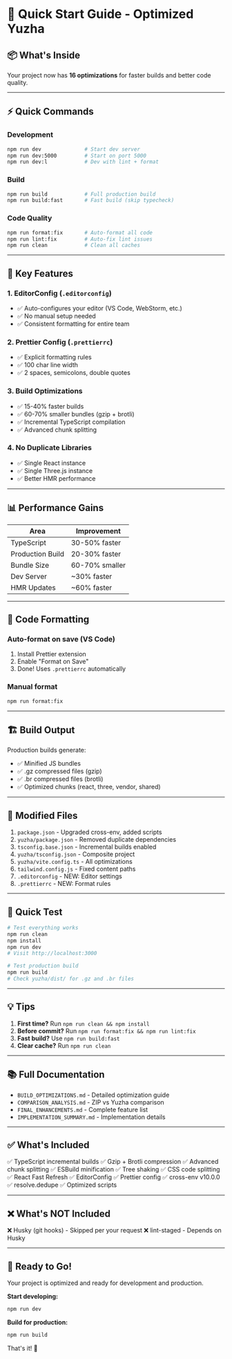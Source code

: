 # 🚀 Quick Start Guide - Optimized Yuzha

## 📦 What's Inside

Your project now has **16 optimizations** for faster builds and better code quality.

---

## ⚡ Quick Commands

### Development

```bash
npm run dev              # Start dev server
npm run dev:5000         # Start on port 5000
npm run dev:l            # Dev with lint + format
```

### Build

```bash
npm run build            # Full production build
npm run build:fast       # Fast build (skip typecheck)
```

### Code Quality

```bash
npm run format:fix       # Auto-format all code
npm run lint:fix         # Auto-fix lint issues
npm run clean            # Clean all caches
```

---

## 🎯 Key Features

### 1. **EditorConfig** (`.editorconfig`)

- ✅ Auto-configures your editor (VS Code, WebStorm, etc.)
- ✅ No manual setup needed
- ✅ Consistent formatting for entire team

### 2. **Prettier Config** (`.prettierrc`)

- ✅ Explicit formatting rules
- ✅ 100 char line width
- ✅ 2 spaces, semicolons, double quotes

### 3. **Build Optimizations**

- ✅ 15-40% faster builds
- ✅ 60-70% smaller bundles (gzip + brotli)
- ✅ Incremental TypeScript compilation
- ✅ Advanced chunk splitting

### 4. **No Duplicate Libraries**

- ✅ Single React instance
- ✅ Single Three.js instance
- ✅ Better HMR performance

---

## 📊 Performance Gains

| Area             | Improvement    |
| ---------------- | -------------- |
| TypeScript       | 30-50% faster  |
| Production Build | 20-30% faster  |
| Bundle Size      | 60-70% smaller |
| Dev Server       | ~30% faster    |
| HMR Updates      | ~60% faster    |

---

## 🎨 Code Formatting

### Auto-format on save (VS Code)

1. Install Prettier extension
2. Enable "Format on Save"
3. Done! Uses `.prettierrc` automatically

### Manual format

```bash
npm run format:fix
```

---

## 🏗️ Build Output

Production builds generate:

- ✅ Minified JS bundles
- ✅ .gz compressed files (gzip)
- ✅ .br compressed files (brotli)
- ✅ Optimized chunks (react, three, vendor, shared)

---

## 📁 Modified Files

1. `package.json` - Upgraded cross-env, added scripts
2. `yuzha/package.json` - Removed duplicate dependencies
3. `tsconfig.base.json` - Incremental builds enabled
4. `yuzha/tsconfig.json` - Composite project
5. `yuzha/vite.config.ts` - All optimizations
6. `tailwind.config.js` - Fixed content paths
7. `.editorconfig` - NEW: Editor settings
8. `.prettierrc` - NEW: Format rules

---

## 🧪 Quick Test

```bash
# Test everything works
npm run clean
npm install
npm run dev
# Visit http://localhost:3000

# Test production build
npm run build
# Check yuzha/dist/ for .gz and .br files
```

---

## 💡 Tips

1. **First time?** Run `npm run clean && npm install`
2. **Before commit?** Run `npm run format:fix && npm run lint:fix`
3. **Fast build?** Use `npm run build:fast`
4. **Clear cache?** Run `npm run clean`

---

## 📚 Full Documentation

- `BUILD_OPTIMIZATIONS.md` - Detailed optimization guide
- `COMPARISON_ANALYSIS.md` - ZIP vs Yuzha comparison
- `FINAL_ENHANCEMENTS.md` - Complete feature list
- `IMPLEMENTATION_SUMMARY.md` - Implementation details

---

## ✅ What's Included

✅ TypeScript incremental builds
✅ Gzip + Brotli compression
✅ Advanced chunk splitting
✅ ESBuild minification
✅ Tree shaking
✅ CSS code splitting
✅ React Fast Refresh
✅ EditorConfig
✅ Prettier config
✅ cross-env v10.0.0
✅ resolve.dedupe
✅ Optimized scripts

---

## ❌ What's NOT Included

❌ Husky (git hooks) - Skipped per your request
❌ lint-staged - Depends on Husky

---

## 🎉 Ready to Go!

Your project is optimized and ready for development and production.

**Start developing:**

```bash
npm run dev
```

**Build for production:**

```bash
npm run build
```

That's it! 🚀
